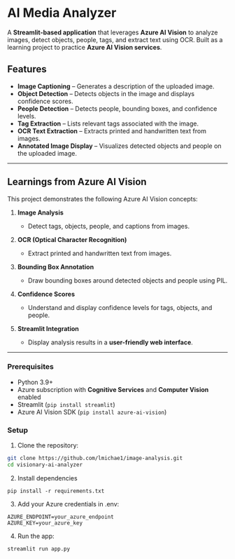 # AI Media Analyzer

A **Streamlit-based application** that leverages **Azure AI Vision** to analyze images, detect objects, people, tags, and extract text using OCR. Built as a learning project to practice **Azure AI Vision services**.


## Features

- **Image Captioning** – Generates a description of the uploaded image.
- **Object Detection** – Detects objects in the image and displays confidence scores.
- **People Detection** – Detects people, bounding boxes, and confidence levels.
- **Tag Extraction** – Lists relevant tags associated with the image.
- **OCR Text Extraction** – Extracts printed and handwritten text from images.
- **Annotated Image Display** – Visualizes detected objects and people on the uploaded image.

---

## Learnings from Azure AI Vision

This project demonstrates the following Azure AI Vision concepts:

1. **Image Analysis**  
   - Detect tags, objects, people, and captions from images.

2. **OCR (Optical Character Recognition)**  
   - Extract printed and handwritten text from images.

3. **Bounding Box Annotation**  
   - Draw bounding boxes around detected objects and people using PIL.

4. **Confidence Scores**  
   - Understand and display confidence levels for tags, objects, and people.

5. **Streamlit Integration**  
   - Display analysis results in a **user-friendly web interface**.

---

### Prerequisites

- Python 3.9+
- Azure subscription with **Cognitive Services** and **Computer Vision** enabled
- Streamlit (`pip install streamlit`)
- Azure AI Vision SDK (`pip install azure-ai-vision`)

### Setup
1. Clone the repository:
```bash
git clone https://github.com/lmichae1/image-analysis.git
cd visionary-ai-analyzer
```
2. Install dependencies
```
pip install -r requirements.txt
```

3. Add your Azure credentials in .env:
```
AZURE_ENDPOINT=your_azure_endpoint
AZURE_KEY=your_azure_key
```

4. Run the app:
```
streamlit run app.py
```